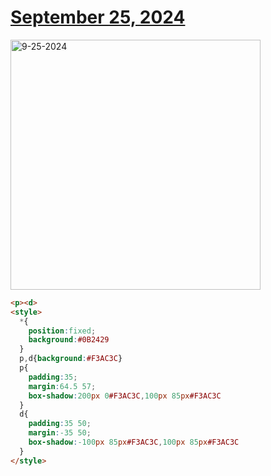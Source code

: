 # [September 25, 2024](https://cssbattle.dev/play/5dCksLXx2g2YkZkl5IoI)

<img src="https://firebasestorage.googleapis.com/v0/b/cssbattleapp.appspot.com/o/user%2Fe6YbeBahWNPT7VpE2rE2p85byxa2%2Ftargets%2Ftarget_NxChpMz@2x.png?alt=media" width="400" alt="9-25-2024" />

```html
<p><d>
<style>
  *{
    position:fixed;
    background:#0B2429
  }
  p,d{background:#F3AC3C}
  p{
    padding:35;
    margin:64.5 57;
    box-shadow:200px 0#F3AC3C,100px 85px#F3AC3C
  }
  d{
    padding:35 50;
    margin:-35 50;
    box-shadow:-100px 85px#F3AC3C,100px 85px#F3AC3C
  }
</style>
```
